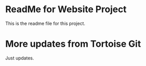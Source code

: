 # ReadMe for Website Project

This is the readme file for this project.

# More updates from Tortoise Git

Just updates.
